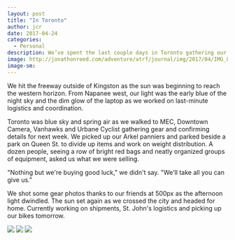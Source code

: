 ```yaml
---
layout: post
title: "In Toronto"
author: jcr
date: 2017-04-24
categories:
  - Personal
description: We’ve spent the last couple days in Toronto gathering our last items of gear.
image: http://jonathonreed.com/adventure/atrf/journal/img/2017/04/IMG_8724-JCR-2000-web.jpg
image-sm:
---
```


We hit the freeway outside of Kingston as the sun was beginning to reach the western horizon. From Napanee west, our light was the early blue of the night sky and the dim glow of the laptop as we worked on last-minute logistics and coordination.

Toronto was blue sky and spring air as we walked to MEC, Downtown Camera, Vanhawks and Urbane Cyclist gathering gear and confirming details for next week. We picked up our Arkel panniers and parked beside a park on Queen St. to divide up items and work on weight distribution. A dozen people, seeing a row of bright red bags and neatly organized groups of equipment, asked us what we were selling.

"Nothing but we're buying good luck," we didn't say. "We'll take all you can give us."

We shot some gear photos thanks to our friends at 500px as the afternoon light dwindled. The sun set again as we crossed the city and headed for home. Currently working on shipments, St. John's logistics and picking up our bikes tomorrow.

<img src="http://jonathonreed.com/adventure/atrf/journal/img/2017/04/IMG_8724-JCR-2000-web.jpg">

<img src="http://jonathonreed.com/adventure/atrf/journal/img/2017/04/IMG_8755-JCR-2000-web.jpg">

<img src="http://jonathonreed.com/adventure/atrf/journal/img/2017/04/IMG_9046-JCR-2000-web.jpg">